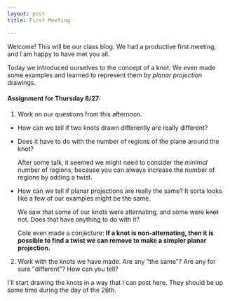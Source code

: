 ```yaml
---
layout: post
title: First Meeting

---
```


Welcome! This will be our class blog. We had a productive first meeting, and I am happy to have met you all.

Today we introduced ourselves to the concept of a knot. We even made some examples and learned to represent them by _planar projection_ drawings.

#### Assignment for Thursday 8/27:
1. Work on our questions from this afternoon.

  - How can we tell if two knots drawn differently are really different?
  - Does it have to do with the number of regions of the plane around the knot?

    After some talk, it seemed we might need to consider the _minimal_ number of regions, because you can always increase the number of regions by adding a twist.

  - How can we tell if planar projections are really the same? It sorta looks like a few of our examples might be the same.

    We saw that some of our knots were alternating, and some were <strike>knot</strike> not. Does that have anything to do with it?

    Cole even made a conjecture: <strong>If a knot is non-alternating, then it is possible to find a twist we can remove to make a simpler planar projection.</strong>

2. Work with the knots we have made. Are any "the same"? Are any for sure "different"? How can you tell?


I'll start drawing the knots in a way that I can post here. They should be up some time during the day of the 26th.

